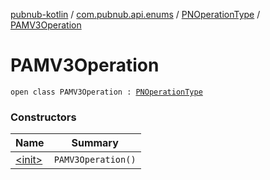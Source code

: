 [pubnub-kotlin](../../../index.md) / [com.pubnub.api.enums](../../index.md) / [PNOperationType](../index.md) / [PAMV3Operation](./index.md)

# PAMV3Operation

`open class PAMV3Operation : `[`PNOperationType`](../index.md)

### Constructors

| Name | Summary |
|---|---|
| [&lt;init&gt;](-init-.md) | `PAMV3Operation()` |
